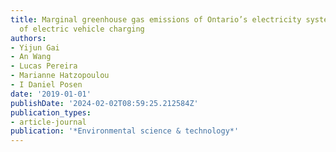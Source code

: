```yaml
---
title: Marginal greenhouse gas emissions of Ontario’s electricity system and the implications
  of electric vehicle charging
authors:
- Yijun Gai
- An Wang
- Lucas Pereira
- Marianne Hatzopoulou
- I Daniel Posen
date: '2019-01-01'
publishDate: '2024-02-02T08:59:25.212584Z'
publication_types:
- article-journal
publication: '*Environmental science & technology*'
---
```

